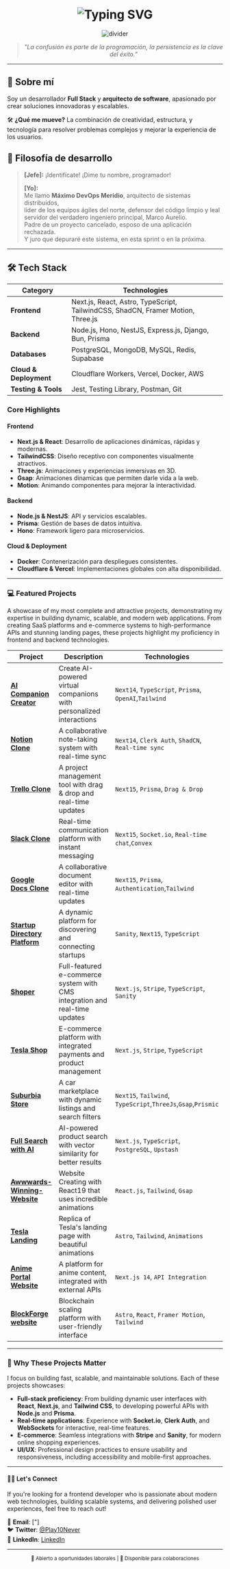# <div align="center">

<h1 align="center">
  <img src="https://readme-typing-svg.demolab.com?font=Fira+Code&weight=600&size=35&pause=1000&color=FFFFFF&background=000000&center=true&vCenter=true&random=false&width=1000&height=100&lines=Franko+Barrera;Full+Stack+Developer+%26+Software+Architect;Building+Modern+%26+Scalable+Solutions" alt="Typing SVG" />
</h1>

<div align="center">
  <img src="https://user-images.githubusercontent.com/73097560/115834477-dbab4500-a447-11eb-908a-139a6edaec5c.gif" alt="divider">
</div>

<div align="center">
  <blockquote>
    <em>"La confusión es parte de la programación, la persistencia es la clave del éxito."</em>
  </blockquote>
</div>

---

## 🚀 Sobre mí

Soy un desarrollador **Full Stack** y **arquitecto de software**, apasionado por crear soluciones innovadoras y escalables. 

🛠️ **¿Qué me mueve?** La combinación de creatividad, estructura, y tecnología para resolver problemas complejos y mejorar la experiencia de los usuarios.



## 🥋 Filosofía de desarrollo

> **[Jefe]:** ¡Identifícate! ¡Dime tu nombre, programador!  
>  
> **[Yo]:**  
> Me llamo **Máximo DevOps Meridio**, arquitecto de sistemas distribuidos,  
> líder de los equipos ágiles del norte, defensor del código limpio y leal servidor del verdadero ingeniero principal, Marco Aurelio.  
> Padre de un proyecto cancelado, esposo de una aplicación rechazada.  
> Y juro que depuraré este sistema, en esta sprint o en la próxima.  

---

## 🛠️ Tech Stack

| **Category**       | **Technologies**                                                                                                           |
|---------------------|---------------------------------------------------------------------------------------------------------------------------|
| **Frontend**        | Next.js, React, Astro, TypeScript, TailwindCSS, ShadCN, Framer Motion, Three.js                                           |
| **Backend**         | Node.js, Hono, NestJS, Express.js, Django, Bun, Prisma                                                                    |
| **Databases**       | PostgreSQL, MongoDB, MySQL, Redis, Supabase                                                                               |
| **Cloud & Deployment** | Cloudflare Workers, Vercel, Docker, AWS                                                                                 |
| **Testing & Tools** | Jest, Testing Library, Postman, Git                                                                                       |

### Core Highlights

#### Frontend
- **Next.js & React**: Desarrollo de aplicaciones dinámicas, rápidas y modernas.  
- **TailwindCSS**: Diseño receptivo con componentes visualmente atractivos.  
- **Three.js**: Animaciones y experiencias inmersivas en 3D.
- **Gsap**: Animaciones dinamicas que permiten darle vida a la web.
- **Motion**: Animando componentes para mejorar la interactividad.  

#### Backend
- **Node.js & NestJS**: API y servicios escalables.  
- **Prisma**: Gestión de bases de datos intuitiva.  
- **Hono**: Framework ligero para microservicios.  

#### Cloud & Deployment
- **Docker**: Contenerización para despliegues consistentes.  
- **Cloudflare & Vercel**: Implementaciones globales con alta disponibilidad.

---

### 💻 **Featured Projects**  
A showcase of my most complete and attractive projects, demonstrating my expertise in building dynamic, scalable, and modern web applications. From creating SaaS platforms and e-commerce systems to high-performance APIs and stunning landing pages, these projects highlight my proficiency in frontend and backend technologies.

| Project | Description | Technologies | Links |
| --- | --- | --- | --- |
| **[AI Companion Creator](https://e-compa.vercel.app/)** | Create AI-powered virtual companions with personalized interactions | `Next14`, `TypeScript`, `Prisma`, `OpenAI`,`Tailwind` | [Source Code](https://github.com/Lostovayne/SaaS-AI-Companion) |
| **[Notion Clone](https://www.murkiva.cloud/)** | A collaborative note-taking system with real-time sync | `Next14`, `Clerk Auth`, `ShadCN`, `Real-time sync` | [Source Code](https://github.com/Lostovayne/Clon-de-Notion-con-Next14-Tailwind-Typescript) |
| **[Trello Clone](https://github.com/Lostovayne/Clon-de-Trello-Next-14-Tailwind-Typescript-Prisma)** | A project management tool with drag & drop and real-time updates | `Next15`, `Prisma`, `Drag & Drop` | [Source Code](https://github.com/Lostovayne/SaaS-Clon-de-Trello) |
| **[Slack Clone](https://github.com/Lostovayne/build-slack-clone)** | Real-time communication platform with instant messaging | `Next15`, `Socket.io`, `Real-time chat`,`Convex` | [Source Code](https://github.com/Lostovayne/SaaS-Clon-de-Slack) |
| **[Google Docs Clone](https://github.com/Lostovayne/Clon-de-Twitter-con-Next-14)** | A collaborative document editor with real-time updates | `Next15`, `Prisma`, `Authentication`,`Tailwind` | [Source Code](https://github.com/Lostovayne/Real-time-google-docs-clone) |
| **[Startup Directory Platform](https://github.com/Lostovayne/YCDirectory)** | A dynamic platform for discovering and connecting startups | `Sanity`, `Next15`, `TypeScript` | [Source Code](https://github.com/Lostovayne/YCDirectory) |
| **[Shoper](https://shoper-store.vercel.app/)** | Full-featured e-commerce system with CMS integration and real-time updates | `Next.js`, `Stripe`, `TypeScript`, `Sanity` | [Source Code](https://github.com/Lostovayne/Full-Stack-E-Commerce) |
| **[Tesla Shop](https://github.com/Lostovayne/Tienda-de-Ropa-Tesla-Shop-usando-Next-14)** | E-commerce platform with integrated payments and product management | `Next.js`, `Stripe`, `TypeScript` | [Source Code](https://github.com/Lostovayne/Tesla-Shop-Store) |
| **[Suburbia Store](https://github.com/Lostovayne/Tienda-de-Vehiculos-Next-13-Typescript-y-Tailwind)** | A car marketplace with dynamic listings and search filters | `Next15`, `Tailwind`, `TypeScript`,`ThreeJs`,`Gsap`,`Prismic` | - |
| **[Full Search with AI](https://search-products-three.vercel.app/)** | AI-powered product search with vector similarity for better results | `Next.js`, `TypeScript`, `PostgreSQL`, `Upstash` | [Source Code](https://github.com/Lostovayne/Search-Products-With-Nextjs) |
| **[Awwwards-Winning-Website](https://winning-web.vercel.app/)** | Website Creating with React19 that uses incredible animations | `React.js`, `Tailwind`, `Gsap` | [Source Code](https://github.com/Lostovayne/Awwwards-Winning-Website)  |
| **[Tesla Landing](https://tesladl.pages.dev/)** | Replica of Tesla's landing page with beautiful animations | `Astro`, `Tailwind`, `Animations` | - |
| **[Anime Portal Website](https://anime-next14.vercel.app)** | A platform for anime content, integrated with external APIs | `Next.js 14`, `API Integration` | - |
| **[BlockForge website](https://dark-blockchain.vercel.app/)** | Blockchain scaling platform with user-friendly interface | `Astro`, `React`, `Framer Motion`, `Tailwind` | [Source Code](https://github.com/Lostovayne/Dark-SaaS-Blockchain-Site) |

---

### 🚀 **Why These Projects Matter**

I focus on building fast, scalable, and maintainable solutions. Each of these projects showcases:

- **Full-stack proficiency**: From building dynamic user interfaces with **React**, **Next.js**, and **Tailwind CSS**, to developing powerful APIs with **Node.js** and **Prisma**.
- **Real-time applications**: Experience with **Socket.io**, **Clerk Auth**, and **WebSockets** for interactive, real-time features.
- **E-commerce**: Seamless integrations with **Stripe** and **Sanity**, for modern online shopping experiences.
- **UI/UX**: Professional design practices to ensure usability and responsiveness, including accessibility and mobile-first approaches.

---

#### 👨‍🚀 **Let's Connect**

If you're looking for a frontend developer who is passionate about modern web technologies, building scalable systems, and delivering polished user experiences, feel free to reach out!  

📧 **Email**: ["]  
🐦 **Twitter**: [@Play10Never](https://x.com/Play10Never)  
🔗 **LinkedIn**: [LinkedIn](https://www.linkedin.com/franco-barrera-riffo/)

---



<div align="center">
  <sub>💼 Abierto a oportunidades laborales | 🤝 Disponible para colaboraciones</sub>
</div>
